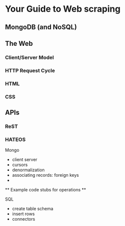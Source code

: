 # Your Guide to Web scraping

## MongoDB (and NoSQL)



## The Web

### Client/Server Model
### HTTP Request Cycle

### HTML

### CSS

## APIs

### ReST

### HATEOS

Mongo
* client server
* cursors
* denormalization
* associating records: foreign keys
* 



** Example code stubs for operations **

SQL
* create table schema
* insert rows
* connectors